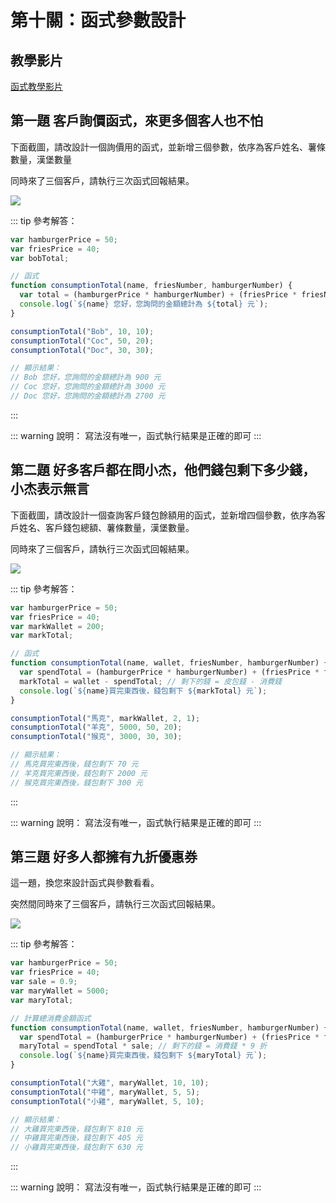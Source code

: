 # 第十關：函式參數設計

## 教學影片
[函式教學影片](https://hackmd.io/@YmcMgo-NSKOqgTGAjl_5tg/Sk-_oGL2U/%2F6zQ3SasRR2GR-F3FW8SYVw)

## 第一題 客戶詢價函式，來更多個客人也不怕

下面截圖，請改設計一個詢價用的函式，並新增三個參數，依序為客戶姓名、薯條數量，漢堡數量

同時來了三個客戶，請執行三次函式回報結果。

<img src="https://i.imgur.com/CmHOgT3.png" />

::: tip 參考解答：
``` js
var hamburgerPrice = 50;
var friesPrice = 40;
var bobTotal; 

// 函式
function consumptionTotal(name, friesNumber, hamburgerNumber) {
  var total = (hamburgerPrice * hamburgerNumber) + (friesPrice * friesNumber); // 消費金額
  console.log(`${name} 您好，您詢問的金額總計為 ${total} 元`);
}

consumptionTotal("Bob", 10, 10);
consumptionTotal("Coc", 50, 20);
consumptionTotal("Doc", 30, 30);

// 顯示結果：
// Bob 您好，您詢問的金額總計為 900 元
// Coc 您好，您詢問的金額總計為 3000 元
// Doc 您好，您詢問的金額總計為 2700 元
```
:::

::: warning 說明：
寫法沒有唯一，函式執行結果是正確的即可
:::

## 第二題 好多客戶都在問小杰，他們錢包剩下多少錢，小杰表示無言

下面截圖，請改設計一個查詢客戶錢包餘額用的函式，並新增四個參數，依序為客戶姓名、客戶錢包總額、薯條數量，漢堡數量。

同時來了三個客戶，請執行三次函式回報結果。

<img src="https://i.imgur.com/dHRMz5v.png" />

::: tip 參考解答：
``` js
var hamburgerPrice = 50;
var friesPrice = 40;
var markWallet = 200;
var markTotal;

// 函式
function consumptionTotal(name, wallet, friesNumber, hamburgerNumber) {
  var spendTotal = (hamburgerPrice * hamburgerNumber) + (friesPrice * friesNumber); // 消費錢
  markTotal = wallet - spendTotal; // 剩下的錢 = 皮包錢 - 消費錢
  console.log(`${name}買完東西後，錢包剩下 ${markTotal} 元`);
}

consumptionTotal("馬克", markWallet, 2, 1);
consumptionTotal("羊克", 5000, 50, 20);
consumptionTotal("猴克", 3000, 30, 30);

// 顯示結果：
// 馬克買完東西後，錢包剩下 70 元
// 羊克買完東西後，錢包剩下 2000 元
// 猴克買完東西後，錢包剩下 300 元
```
:::

::: warning 說明：
寫法沒有唯一，函式執行結果是正確的即可
:::

## 第三題 好多人都擁有九折優惠券

這一題，換您來設計函式與參數看看。

突然間同時來了三個客戶，請執行三次函式回報結果。

<img src="https://i.imgur.com/su5ZNi5.png" />

::: tip 參考解答：
``` js
var hamburgerPrice = 50;
var friesPrice = 40;
var sale = 0.9;
var maryWallet = 5000;
var maryTotal;

// 計算總消費金額函式
function consumptionTotal(name, wallet, friesNumber, hamburgerNumber) {
  var spendTotal = (hamburgerPrice * hamburgerNumber) + (friesPrice * friesNumber); // 消費錢
  maryTotal = spendTotal * sale; // 剩下的錢 = 消費錢 * 9 折
  console.log(`${name}買完東西後，錢包剩下 ${maryTotal} 元`);
}

consumptionTotal("大雞", maryWallet, 10, 10);
consumptionTotal("中雞", maryWallet, 5, 5);
consumptionTotal("小雞", maryWallet, 5, 10);

// 顯示結果：
// 大雞買完東西後，錢包剩下 810 元
// 中雞買完東西後，錢包剩下 405 元
// 小雞買完東西後，錢包剩下 630 元
```
:::

::: warning 說明：
寫法沒有唯一，函式執行結果是正確的即可
:::